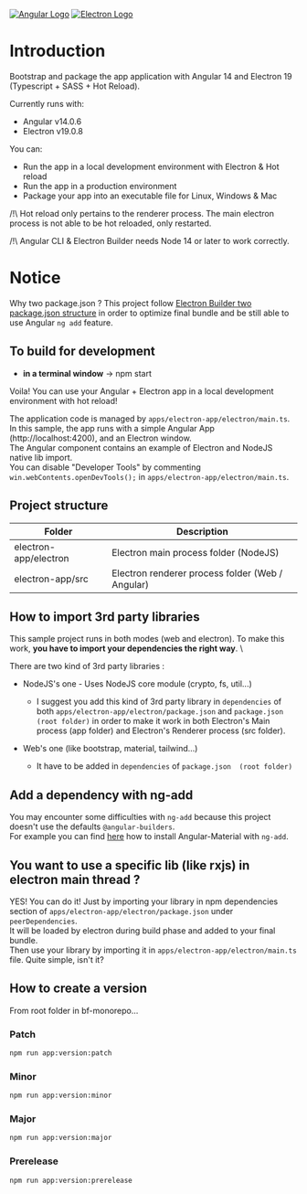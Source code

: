 [![Angular Logo](https://www.vectorlogo.zone/logos/angular/angular-icon.svg)](https://angular.io/) [![Electron Logo](https://www.vectorlogo.zone/logos/electronjs/electronjs-icon.svg)](https://electronjs.org/)

# Introduction

Bootstrap and package the app application with Angular 14 and Electron 19 (Typescript + SASS + Hot Reload).

Currently runs with:

- Angular v14.0.6
- Electron v19.0.8

You can:

- Run the app in a local development environment with Electron & Hot reload
- Run the app in a production environment
- Package your app into an executable file for Linux, Windows & Mac

/!\ Hot reload only pertains to the renderer process. The main electron process is not able to be hot reloaded, only restarted.

/!\ Angular CLI & Electron Builder needs Node 14 or later to work correctly.

# Notice

Why two package.json ? This project follow [Electron Builder two package.json structure](https://www.electron.build/tutorials/two-package-structure) in order to optimize final bundle and be still able to use Angular `ng add` feature.

## To build for development

- **in a terminal window** -> npm start

Voila! You can use your Angular + Electron app in a local development environment with hot reload!

The application code is managed by `apps/electron-app/electron/main.ts`. In this sample, the app runs with a simple Angular App (http://localhost:4200), and an Electron window. \
The Angular component contains an example of Electron and NodeJS native lib import. \
You can disable "Developer Tools" by commenting `win.webContents.openDevTools();` in `apps/electron-app/electron/main.ts`.

## Project structure

| Folder               | Description                                      |
|----------------------|--------------------------------------------------|
| electron-app/electron | Electron main process folder (NodeJS)            |
| electron-app/src      | Electron renderer process folder (Web / Angular) |

## How to import 3rd party libraries

This sample project runs in both modes (web and electron). To make this work, **you have to import your dependencies the right way**. \

There are two kind of 3rd party libraries :
- NodeJS's one - Uses NodeJS core module (crypto, fs, util...)
    - I suggest you add this kind of 3rd party library in `dependencies` of both `apps/electron-app/electron/package.json` and `package.json (root folder)` in order to make it work in both Electron's Main process (app folder) and Electron's Renderer process (src folder).

- Web's one (like bootstrap, material, tailwind...)
    - It have to be added in `dependencies` of `package.json  (root folder)`

## Add a dependency with ng-add

You may encounter some difficulties with `ng-add` because this project doesn't use the defaults `@angular-builders`. \
For example you can find [here](HOW_TO.md) how to install Angular-Material with `ng-add`.

## You want to use a specific lib (like rxjs) in electron main thread ?

YES! You can do it! Just by importing your library in npm dependencies section of `apps/electron-app/electron/package.json` under `peerDependencies`. \
It will be loaded by electron during build phase and added to your final bundle. \
Then use your library by importing it in `apps/electron-app/electron/main.ts` file. Quite simple, isn't it?

## How to create a version

From root folder in bf-monorepo...

### Patch
``` bash
npm run app:version:patch
```
### Minor
``` bash
npm run app:version:minor
```
### Major
``` bash
npm run app:version:major
```
### Prerelease
``` bash
npm run app:version:prerelease
```
